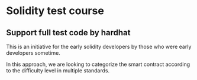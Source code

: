 # Solidity test course
## Support full test code by hardhat

This is an initiative for the early solidity developers by those who were early developers sometime.

In this approach, we are looking to categorize the smart contract according to the difficulty level in multiple standards.
